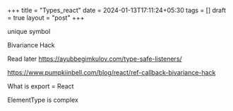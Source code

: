 +++
title = "Types_react"
date = 2024-01-13T17:11:24+05:30
tags = []
draft = true
layout = "post"
+++


<!--more-->

unique symbol

Bivariance Hack


Read later
https://ayubbegimkulov.com/type-safe-listeners/

https://www.pumpkiinbell.com/blog/react/ref-callback-bivariance-hack


What is export = React

ElementType is complex

